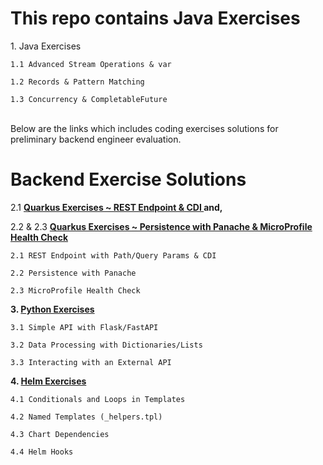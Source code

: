 <H1> This repo contains Java Exercises </H1>
1. Java Exercises 

    1.1 Advanced Stream Operations & var
    
    1.2 Records & Pattern Matching
    
    1.3 Concurrency & CompletableFuture
<BR>
Below are the links which includes coding exercises solutions for preliminary backend engineer evaluation.

<H1>Backend Exercise Solutions</H1>


2.1 **<a href="https://github.com/sunaina-kapadne/restendpoint"> Quarkus Exercises ~ REST Endpoint & CDI </a> and,** 

2.2 & 2.3 **<a href ="https://github.com/sunaina-kapadne/persistence"> Quarkus Exercises ~ Persistence with Panache &  MicroProfile Health Check </a>**

    2.1 REST Endpoint with Path/Query Params & CDI
   
    2.2 Persistence with Panache
    
    2.3 MicroProfile Health Check

**3. <a href ="https://github.com/sunaina-kapadne/python_exercises"> Python Exercises </a>**

    3.1 Simple API with Flask/FastAPI

    3.2 Data Processing with Dictionaries/Lists
 
    3.3 Interacting with an External API

 **4. <a href ="https://github.com/sunaina-kapadne/my-helm-chart"> Helm Exercises </a>**
 
    4.1 Conditionals and Loops in Templates
  
    4.2 Named Templates (_helpers.tpl)

    4.3 Chart Dependencies

    4.4 Helm Hooks
